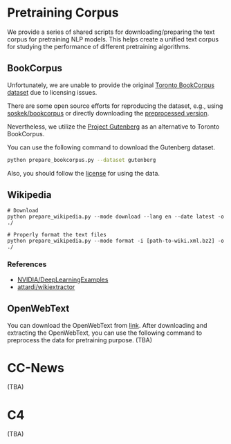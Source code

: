 # Pretraining Corpus

We provide a series of shared scripts for downloading/preparing the text corpus for pretraining NLP models.
This helps create a unified text corpus for studying the performance of different pretraining algorithms.

## BookCorpus
Unfortunately, we are unable to provide the original [Toronto BookCorpus dataset](https://yknzhu.wixsite.com/mbweb) due to licensing issues.

There are some open source efforts for reproducing the dataset, e.g.,
 using [soskek/bookcorpus](https://github.com/soskek/bookcorpus) or directly downloading the [preprocessed version](https://drive.google.com/file/d/16KCjV9z_FHm8LgZw05RSuk4EsAWPOP_z/view). 
 
Nevertheless, we utilize the [Project Gutenberg](https://www.gutenberg.org/) as an alternative to Toronto BookCorpus.

You can use the following command to download the Gutenberg dataset. 

```bash
python prepare_bookcorpus.py --dataset gutenberg
```

Also, you should follow the [license](https://www.gutenberg.org/wiki/Gutenberg:The_Project_Gutenberg_License) for using the data. 

## Wikipedia

```
# Download
python prepare_wikipedia.py --mode download --lang en --date latest -o ./

# Properly format the text files
python prepare_wikipedia.py --mode format -i [path-to-wiki.xml.bz2] -o ./

```
### References
- [NVIDIA/DeepLearningExamples](https://github.com/NVIDIA/DeepLearningExamples/tree/master/PyTorch/LanguageModeling/BERT)
- [attardi/wikiextractor](https://github.com/attardi/wikiextractor)

## OpenWebText

You can download the OpenWebText from [link](https://skylion007.github.io/OpenWebTextCorpus/).
After downloading and extracting the OpenWebText, you can use the following command to preprocess 
the data for pretraining purpose.
(TBA)

# CC-News

(TBA)

# C4
(TBA)
